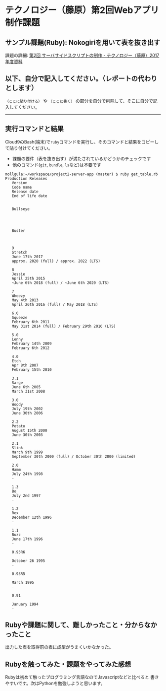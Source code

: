 # テクノロジー（藤原）第2回Webアプリ制作課題

## サンプル課題(Ruby): Nokogiriを用いて表を抜き出す

課題の詳細: [第2回 サーバサイドスクリプトの制作 - テクノロジー（藤原）2017年度資料](https://kd-site2017.firebaseapp.com/project2-server-app/)

## 以下、自分で記入してください。（レポートの代わりとします）

`（ここに貼り付ける）` や `（ここに書く）` の部分を自分で削除して、そこに自分で記入してください。

----------------------

## 実行コマンドと結果

Cloud9のBash(端末)で`ruby`コマンドを実行し、そのコマンドと結果をコピーして貼り付けてください。

- 課題の要件（表を抜き出す）が満たされているかどうかのチェックです
- 他のコマンド(`git`, `bundle`, `ls`など)は不要です

```
mollgula:~/workspace/project2-server-app (master) $ ruby get_table.rb
Production Releases
   Version 
   Code name 
   Release date 
   End of life date 

   
   Bullseye 
   
   

   
   Buster 
   
   

   9 
   Stretch 
   June 17th 2017 
   approx. 2020 (full) / approx. 2022 (LTS)  

   8 
   Jessie   
   April 25th 2015    
   ~June 6th 2018 (full) / ~June 6th 2020 (LTS) 

   7 
   Wheezy   
   May 4th 2013       
   April 26th 2016 (full) / May 2018 (LTS) 

   6.0 
   Squeeze 
   February 6th 2011 
   May 31st 2014 (full) / February 29th 2016 (LTS) 

   5.0 
   Lenny     
   February 14th 2009 
   February 6th 2012 

   4.0 
   Etch       
   Apr 8th 2007       
   February 15th 2010 

   3.1 
   Sarge     
   June 6th 2005      
   March 31st 2008 

   3.0 
   Woody     
   July 19th 2002     
   June 30th 2006  

   2.2 
   Potato   
   August 15th 2000   
   June 30th 2003 

   2.1 
   Slink     
   March 9th 1999     
   September 30th 2000 (full) / October 30th 2000 (limited) 

   2.0 
   Hamm       
   July 24th 1998     
   - 

   1.3 
   Bo           
   July 2nd 1997      
   - 

   1.2 
   Rex         
   December 12th 1996 
   - 

   1.1 
   Buzz       
   June 17th 1996     
   - 

   0.93R6 
                          
   October 26 1995    
   - 

   0.93R5 
                          
   March 1995         
   - 

   0.91   
                          
   January 1994 
   - 
```

## Rubyや課題に関して、難しかったこと・分からなかったこと

出力した表を取得前の表に成型がうまくいかなかった。

## Rubyを触ってみた・課題をやってみた感想

Rubyは初めて触ったプログラミング言語なのでJavascriptなどと比べると
書きやすいです。次はPythonを勉強しようと思います。


